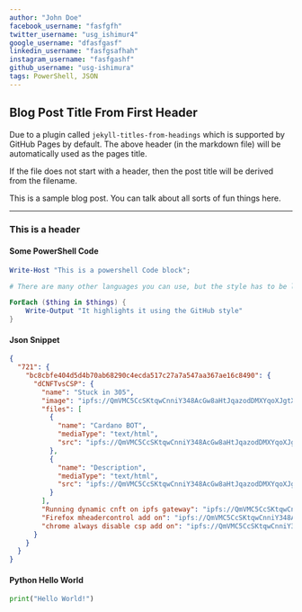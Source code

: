```yaml
---
author: "John Doe"
facebook_username: "fasfgfh"
twitter_username: "usg_ishimur4"
google_username: "dfasfgasf"
linkedin_username: "fasfgsafhah"
instagram_username: "fasfgashf"
github_username: "usg-ishimura"
tags: PowerShell, JSON
---
```


## Blog Post Title From First Header

Due to a plugin called `jekyll-titles-from-headings` which is supported by GitHub Pages by default. The above header (in the markdown file) will be automatically used as the pages title.

If the file does not start with a header, then the post title will be derived from the filename.

This is a sample blog post. You can talk about all sorts of fun things here.

---

### This is a header

#### Some PowerShell Code

```powershell
Write-Host "This is a powershell Code block";

# There are many other languages you can use, but the style has to be loaded first

ForEach ($thing in $things) {
    Write-Output "It highlights it using the GitHub style"
}
```

#### Json Snippet

```json
{
  "721": {
    "bc8cbfe404d5d4b70ab68290c4ecda517c27a7a547aa367ae16c8490": {
      "dCNFTvsCSP": {
        "name": "Stuck in 305",
        "image": "ipfs://QmVMC5CcSKtqwCnniY348AcGw8aHtJqazodDMXYqoXJgtX/dvsc.jpg",
        "files": [
          {
            "name": "Cardano BOT",
            "mediaType": "text/html",
            "src": "ipfs://QmVMC5CcSKtqwCnniY348AcGw8aHtJqazodDMXYqoXJgtX/c_b.html"
          },
          {
            "name": "Description",
            "mediaType": "text/html",
            "src": "ipfs://QmVMC5CcSKtqwCnniY348AcGw8aHtJqazodDMXYqoXJgtX/dsc.html"
          }
        ],
        "Running dynamic cnft on ipfs gateway": "ipfs://QmVMC5CcSKtqwCnniY348AcGw8aHtJqazodDMXYqoXJgtX/c_b.html",
        "Firefox mheadercontrol add on": "ipfs://QmVMC5CcSKtqwCnniY348AcGw8aHtJqazodDMXYqoXJgtX/f_r.html",
        "chrome always disable csp add on": "ipfs://QmVMC5CcSKtqwCnniY348AcGw8aHtJqazodDMXYqoXJgtX/c_r.html"
      }
    }
  }
}
```
#### Python Hello World

```python
print("Hello World!")
```

